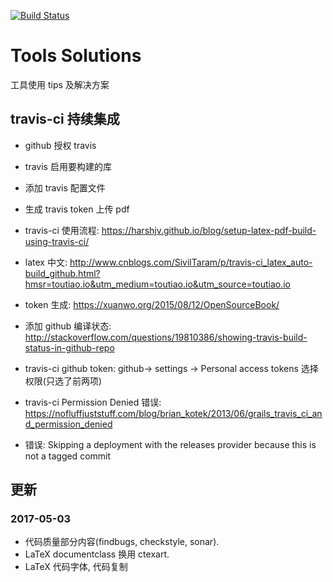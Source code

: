 [![Build Status](https://travis-ci.org/HereChen/Tools-Solutions.svg?branch=master)](https://travis-ci.org/HereChen/Tools-Solutions)

# Tools Solutions

工具使用 tips 及解决方案

## travis-ci 持续集成

- github 授权 travis
- travis 启用要构建的库
- 添加 travis 配置文件
- 生成 travis token 上传 pdf

- travis-ci 使用流程: <https://harshjv.github.io/blog/setup-latex-pdf-build-using-travis-ci/>
- latex 中文: <http://www.cnblogs.com/SivilTaram/p/travis-ci_latex_auto-build_github.html?hmsr=toutiao.io&utm_medium=toutiao.io&utm_source=toutiao.io>
- token 生成: <https://xuanwo.org/2015/08/12/OpenSourceBook/>
- 添加 github 编译状态: <http://stackoverflow.com/questions/19810386/showing-travis-build-status-in-github-repo>

- travis-ci github token: github-> settings -> Personal access tokens 选择权限(只选了前两项)
- travis-ci Permission Denied 错误: <https://nofluffjuststuff.com/blog/brian_kotek/2013/06/grails_travis_ci_and_permission_denied>
- 错误: Skipping a deployment with the releases provider because this is not a tagged commit

## 更新

### 2017-05-03

- 代码质量部分内容(findbugs, checkstyle, sonar).
- LaTeX documentclass 换用 ctexart.
- LaTeX 代码字体, 代码复制
